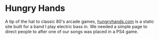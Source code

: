 Hungry Hands
=========

A tip of the hat to classic 80's arcade games, [hungryhands.com](http://hungryhands.com) is a static site built for a band I play electric bass in. We needed a simple page to direct people to after one of our songs was placed in a PS4 game.